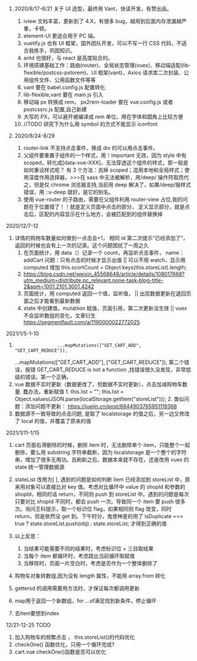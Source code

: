 1. 2020/8/17-8/21
   关于 UI 选型，最终用 Vant，快读开发，有赞出品。

   1. iview 文档丰富，更新到了 4.X，有很多 bug，越用到后面内存泄漏越严重，卡顿。
   2. element-UI 更适合用于 PC 端。
   3. vuetify.js 也有 UI 框架，国外团队开发，可以不写一行 CSS 代码，不适合我练手，巩固知识。
   4. antd 也很好，与 react 是高度贴合的。
   5. 环境搭建基础工作：路由(router)、全局状态管理(vuex)、移动端适配(lib-flexible/postcss-pxtorem)、UI 框架(vant)，Axios 请求库二次封装、公用组件文件、公用函数文件等等
   6. vant 要在 babel.config.js 配置转化
   7. lib-flexible,vant 要在 main.js 引入
   8. 移动端 px 转换成 rem， px2rem-loader 要在 vue.config.js 或者 postcssrc.js 配置,自己新建
   9. 大写的 PX，可以避开被编译成 rem 单位，用在字体和圆角上比较方便
   10. //TODO 研究下为什么用 symbol 的方式不能显示 iconfont

2. 2020/8/24-8/29
   1. router-link 不支持点击事件，换成 div 的可以用点击事件。
   2. 父组件要重置子组件的一个样式，用！important 无效，因为 style 中有 scoped，转化成[data-vue-XXX]，无法穿透这个组件的样式，那一般是如何重设样式呢？ 有 3 个方法：去掉 scoped；混用本地和全局样式；使用深度作用选择器，>>>在 sass 中无法被解析，用/deep/ 操作符取而代之，但是仅 chrome 浏览器支持,当前用 deep 解决了，如果/deep/报样式错误，用 ::v-deep 就好，是它的别名。
   3. 使用 vue-router 的子路由，需要在父组件利用 router-view 占位,我的问题在于位置错了！！就是定义页面中点击的部分，<router-view> 定义显示部分，就是点击后，区配的内容显示在什么地方，会被匹配到的组件替换掉

2020/12/7-12

1.  详情的购物车数量如何做到一点击会+1， 相同 id 第二次提示“已经添加了”，返回的时候也会有上一次的记录。这个问题困扰了一周之久
    1. 在页面统计，用 data（）记录一个 count，再监听点击事件， name： addCart 问题：只有点击的时候才显示出值 || 可以不用 watch，显示用 computed 增加 this.scortCount = Object.keys(this.storeList).length;
    2. https://blog.csdn.net/weixin_45568648/article/details/108017668?utm_medium=distribute.pc_relevant.none-task-blog-title-2&spm=1001.2101.3001.4242
    3. 页面统计，用 computed 返回一个值，监听值， || 出现数据更新在退回页面之后才能看到最新数据
    4. state 中创建值，mutatiion 赋值，页面引用，第二次更新没生效 || vuex 不会监听数组的变化，文章衍生 https://segmentfault.com/a/1190000022772025

2021/1/5-1-10

1.                     ...mapMutations(["GET_CART_ADD", "GET_CART_REDUCE"]),
    ...mapMutations(["GET_CART_ADD"], ["GET_CART_REDUCE"]),
    第二个错误，报错 GET_CART_REDUCE is not a function ,找错误很久没发现，非常低级的错误。第一个正确，
2.  vue 数据不实时更新（数据更改了，但数据不实时更新），点击加减购物车数量. 蠢办法，重新赋值 1. this.list = "";
    this.list = Object.values(JSON.parse(localStorage.getItem("storeList"))); 2. 类似问题：添加问题不更新： https://juejin.cn/post/6844903765951119368
3.  数据源不一致导致的点击问题, 是取了 localstorage 的值之后，另一边又修改了 local 的值，并覆盖了原来的值

2021/1/11-1/15

1.  cart 页面右滑删除的时候，删除 item 时，无法删除单个 item，只能整个一起删除，要么用 substring 字符串截断，因为 localstorage 是一个整个的字符串，增加了很多无用功。且刷新之后，数据本来就不存在，还是改用 vuex 的 state 统一管理数据源
2.  stateList 改用为[ ], 遇到的问题是如何判断 item 已经添加到 storeList 中，原来用对象可以直接比对 key 值。考虑对比循环中 value 的 shopId 和参数的 shopId，相同的话 return，不同则 push 到 storeList 中。遇到的问题是每次只要对比 shopId 不同时，都会 push 一次。导致同一个 item 要 push 很多次。询问王科提示，取一个标识位 flag，如果相同则 flag 改变，同时 return，但是依然没 get 到。下午时分，鬼使神差的用了 isDuplicate === true ? state.storeList.push(obj) : state.storeList; 才得到正确的值
3.  以上反思：
    1.  当结果可能需要不同的结果时，考虑标识位 + 三目取结果
    2.  当每个 item 都循环时，考虑跳出当前循环取赋值
    3.  当移除时，页面一片空白时，考虑是否作为一个整体删除了
4.  购物车对象转数组,因为没有 length 属性，不能用 array.from 转化
5.  gettersd 的调用需要用方法时，才保证每次都调用更新

1. map用于返回一个新数组，for ...of满足找到新条件，停止循环
2. 去item要想到index

12/21-12-25
TODO

1. 加入购物车的频繁点击 ， this.storeList()的代码优化
2. checkOne() 函数优化，只用一个循环完成?
3. cart.vue checkOne()函数是否可以优化
